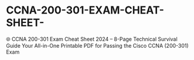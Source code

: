 # CCNA-200-301-EXAM-CHEAT-SHEET-
🌐 CCNA 200-301 Exam Cheat Sheet 2024 – 8-Page Technical Survival Guide   Your All-in-One Printable PDF for Passing the Cisco CCNA (200-301) Exam 

